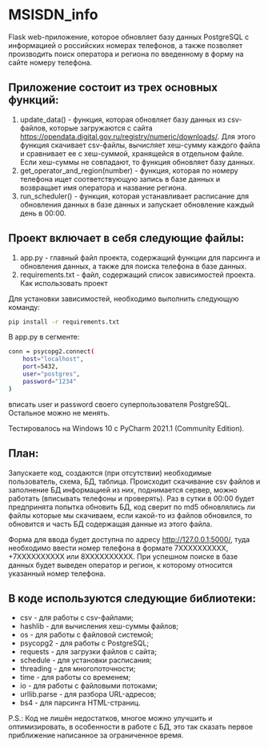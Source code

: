 # MSISDN_info

Flask web-приложение, которое обновляет базу данных PostgreSQL с информацией о российских номерах телефонов, а также позволяет производить поиск оператора и региона по введенному в форму на сайте номеру телефона.

## Приложение состоит из трех основных функций:
1) update_data() - функция, которая обновляет базу данных из csv-файлов, которые загружаются с сайта https://opendata.digital.gov.ru/registry/numeric/downloads/. Для этого функция скачивает csv-файлы, вычисляет хеш-сумму каждого файла и сравнивает ее с хеш-суммой, хранящейся в отдельном файле. Если хеш-суммы не совпадают, то функция обновляет базу данных.
2) get_operator_and_region(number) - функция, которая по номеру телефона ищет соответствующую запись в базе данных и возвращает имя оператора и название региона.
3) run_scheduler() - функция, которая устанавливает расписание для обновления данных в базе данных и запускает обновление каждый день в 00:00.

## Проект включает в себя следующие файлы:
1) app.py - главный файл проекта, содержащий функции для парсинга и обновления данных, а также для поиска телефона в базе данных.
2) requirements.txt - файл, содержащий список зависимостей проекта.
Как использовать проект

Для установки зависимостей, необходимо выполнить следующую команду:
```sh
pip install -r requirements.txt
```

В app.py в сегменте:
```sh
conn = psycopg2.connect(
    host="localhost",
    port=5432,
    user="postgres",
    password="1234"
)
```
вписать user и password своего суперпользователя PostgreSQL. Остальное можно не менять.

Тестировалось на Windows 10 с PyCharm 2021.1 (Community Edition).

## План:
Запускаете код, создаются (при отсутствии) необходимые пользователь, схема, БД, таблица. Происходит скачивание csv файлов и заполнение БД информацией из них, поднимается сервер, можно работать (вписывать телефоны и проверять).
Раз в сутки в 00:00 будет предпринята попытка обновить БД, код сверит по md5 обновлялись ли файлы которые мы скачиваем, если какой-то из файлов обновился, то обновится и часть БД содержащая данные из этого файла.

Форма для ввода будет доступна по адресу http://127.0.0.1:5000/, туда необходимо ввести номер телефона в формате 7XXXXXXXXXX, +7XXXXXXXXXX или 8XXXXXXXXXX. При успешном поиске в базе данных будет выведен оператор и регион, к которому относится указанный номер телефона.

## В коде используются следующие библиотеки:
- csv - для работы с csv-файлами;
- hashlib - для вычисления хеш-суммы файлов;
- os - для работы с файловой системой;
- psycopg2 - для работы с PostgreSQL;
- requests - для загрузки файлов с сайта;
- schedule - для установки расписания;
- threading - для многопоточности;
- time - для работы со временем;
- io - для работы с файловыми потоками;
- urllib.parse - для разбора URL-адресов;
- bs4 - для парсинга HTML-страниц.

P.S.: Код не лишён недостатков, многое можно улучшить и оптимизировать, в особенности в работе с БД, это так сказать первое приближение написанное за ограниченное время.
